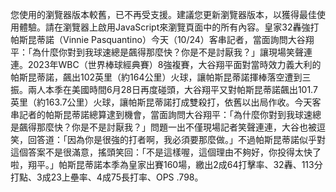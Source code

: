 您使用的瀏覽器版本較舊，已不再受支援。建議您更新瀏覽器版本，以獲得最佳使用體驗。請在瀏覽器上啟用JavaScript來瀏覽頁面中的所有內容。皇家32轟強打帕斯昆蒂諾（Vinnie Pasquantino）今天（10/24）客串記者，當面詢問大谷翔平：「為什麼你對到我球速總是飆得那麼快？你是不是討厭我？」讓現場笑聲連連。2023年WBC（世界棒球經典賽）8強複賽，大谷翔平面對當時效力義大利的帕斯昆蒂諾，飆出102英里（約164公里）火球，讓帕斯昆蒂諾揮棒落空遭到三振。兩人本季在美國時間6月28日再度碰頭，大谷翔平又對帕斯昆蒂諾飆出101.7英里（約163.7公里）火球，讓帕斯昆蒂諾打成雙殺打，依舊以出局作收。今天客串記者的帕斯昆蒂諾總算逮到機會，當面詢問大谷翔平：「為什麼你對到我球速總是飆得那麼快？你是不是討厭我？」問題一出不僅現場記者笑聲連連，大谷也被逗笑，回答道：「因為你是很強的打者啊，我必須要那麼做。」不過帕斯昆蒂諾似乎對這個答案不是很滿意，搖頭笑回：「不是這樣喔，這個理由不夠好，你投得太快了啦，翔平。」帕斯昆蒂諾本季為皇家出賽160場，繳出2成64打擊率、32轟、113分打點、3成23上壘率、4成75長打率、OPS .798。